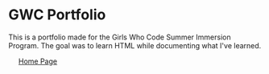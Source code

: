 # GWC Portfolio
<!DOCTYPE html>
<p>This is a portfolio made for the Girls Who Code Summer Immersion Program. The goal was to learn HTML while documenting what I've learned.</p>
<a href="https://althevia.github.io/Portfolio/homepage.html" style="padding-left:20px;">Home Page<a>

